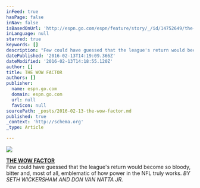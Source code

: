 ```yaml
---
inFeed: true
hasPage: false
inNav: false
isBasedOnUrl: 'http://espn.go.com/espn/feature/story/_/id/14752649/the-real-story-nfl-owners-battle-bring-football-back-los-angeles'
inLanguage: null
starred: true
keywords: []
description: "Few could have guessed that the league's return would become so bloody, bitter and, most of all, emblematic of how power in the NFL truly works. "
datePublished: '2016-02-13T14:19:09.366Z'
dateModified: '2016-02-13T14:18:55.120Z'
author: []
title: THE WOW FACTOR
authors: []
publisher:
  name: espn.go.com
  domain: espn.go.com
  url: null
  favicon: null
sourcePath: _posts/2016-02-13-the-wow-factor.md
published: true
_context: 'http://schema.org'
_type: Article

---
```

![](https://the-grid-user-content.s3-us-west-2.amazonaws.com/e57d4570-1c47-460b-a6c6-ba5554e74947.jpg)

**[THE WOW FACTOR][0]**  
Few could have guessed that the league's return would become so bloody, bitter and, most of all, emblematic of how power in the NFL truly works. _BY SETH WICKERSHAM AND DON VAN NATTA JR._

[0]: http://espn.go.com/espn/feature/story/_/id/14752649/the-real-story-nfl-owners-battle-bring-football-back-los-angeles